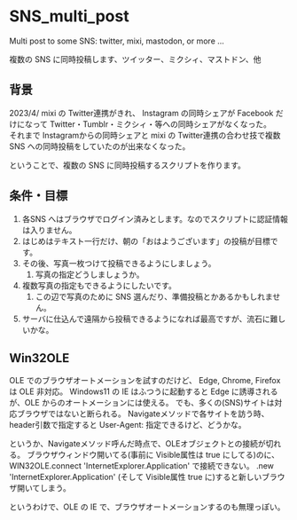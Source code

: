 # SNS_multi_post
Multi post to some SNS: twitter, mixi, mastodon, or more ...

複数の SNS に同時投稿します、ツイッター、ミクシィ、マストドン、他

## 背景
2023/4/ mixi の Twitter連携がきれ、
Instagram の同時シェアが Facebook だけになって Twitter・Tumblr・ミクシィ・等への同時シェアがなくなった。  
それまで Instagramからの同時シェアと mixi の Twitter連携の合わせ技で複数SNS への同時投稿をしていたのが出来なくなった。

ということで、複数の SNS に同時投稿するスクリプトを作ります。

## 条件・目標
1. 各SNS へはブラウザでログイン済みとします。なのでスクリプトに認証情報は入りません。
2. はじめはテキスト一行だけ、朝の「おはようございます」の投稿が目標です。
3. その後、写真一枚つけて投稿できるようにしましょう。
   1. 写真の指定どうしましょうか。
4. 複数写真の指定もできるようにしたいです。
   1. この辺で写真のために SNS 選んだり、準備投稿とかあるかもしれません。
5. サーバに仕込んで遠隔から投稿できるようになれば最高ですが、流石に難しいかな。

## Win32OLE
OLE でのブラウザオートメーションを試すのだけど、
Edge, Chrome, Firefox は OLE 非対応。
Windows11 の IE はふつうに起動すると Edge に誘導されるが、OLE からのオートメーションには使える。
でも、多くの(SNS)サイトは対応ブラウザではないと断られる。
Navigateメソッドで各サイトを訪う時、header引数で指定すると User-Agent: 指定できるけど、どうかな。

というか、Navigateメソッド呼んだ時点で、OLEオブジェクトとの接続が切れる。
ブラウザウィンドウ開いてる(事前に Visible属性は true にしてる)のに、WIN32OLE.connect 'InternetExplorer.Application' で接続できない。
.new 'InternetExplorer.Application' (そして Visible属性 true に)すると新しいブラウザ開いてしまう。

というわけで、OLE の IE で、ブラウザオートメーションするのも無理っぽい。

